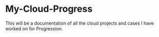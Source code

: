 # My-Cloud-Progress
This will be a documentation of all the cloud projects and cases I have worked on for Progression. 
